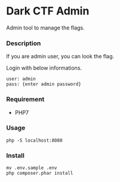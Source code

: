 Dark CTF Admin
====

Admin tool to manage the flags.

### Description

If you are admin user, you can look the flag.

Login with below informations.

```
user: admin
pass: {enter admin password}
```

### Requirement

- PHP7

### Usage

```
php -S localhost:8080
```

### Install

```
mv .env.sample .env
php composer.phar install
```
